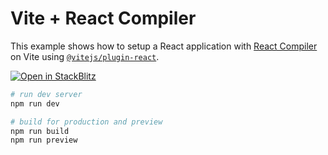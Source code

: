 # Vite + React Compiler

This example shows how to setup a React application with [React Compiler](https://react.dev/learn/react-compiler) on Vite using [`@vitejs/plugin-react`](https://github.com/vitejs/vite-plugin-react/tree/main/packages/plugin-react).

[![Open in StackBlitz](https://developer.stackblitz.com/img/open_in_stackblitz.svg)](https://stackblitz.com/github/vitejs/vite-plugin-react/tree/main/packages/plugin-react/examples/compiler)

```sh
# run dev server
npm run dev

# build for production and preview
npm run build
npm run preview
```
